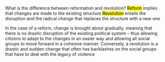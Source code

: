 What is the difference between reformation and revolution?
<mark class="hltr-lightgreen">Reform</mark> implies that changes are made to the existing structure
<mark class="hltr-lightgreen">Revolution</mark> entails the disruption and the radical change that replaces the structure with a new one

In the case of a reform, change is brought about gradually, meaning that there is no drastic disruption of the existing political system – thus allowing citizens to adapt to the changes in an easier way and allowing all social groups to move forward in a cohesive manner. Conversely, a revolution is a drastic and sudden change that often has backlashes on the social groups that have to deal with the legacy of violence

